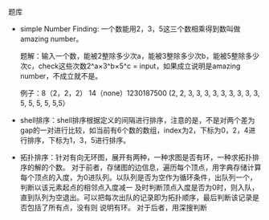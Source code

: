 题库

* simple Number Finding: 一个数能用2，3，5这三个数相乘得到数叫做amazing number。

  题解：输入一个数，能被2整除多少次a，能被3整除多少次b，能被5整除多少次c，check这些次数2^a×3^b×5^c = input，如果成立说明是amazing number，不成立就不是。

  例子：8（2，2，2） 14（none）1230187500 (2, 2, 3, 3, 3, 3, 3, 3, 3, 3, 3, 5, 5, 5, 5, 5,5） 

* shell排序：shell排序根据定义的间隔进行排序，注意的是，不是对两个差为gap的一对进行比较，如当前有6个数的数组，index为2，下标为0，2，4进行排序，下标为1，3，5进行排序。
* 拓扑排序：针对有向无环图，展开有两种，一种求图是否有环，一种求拓扑排序的解的个数。
  对于前者，存储图的边信息，遍历每个顶点，用字典存储计算每个顶点的入度，为0进队列。以队列是否为空作为循环条件，出队列一个，判断以该元素起点的相邻点入度减一
  及时判断顶点入度是否为0时，则入队，直到队列为空退出。可以把每次出队的记录即为拓扑顺序，最后判断该记录是否包括了所有点，没有则
  说明有环。
  对于后者，用深搜判断